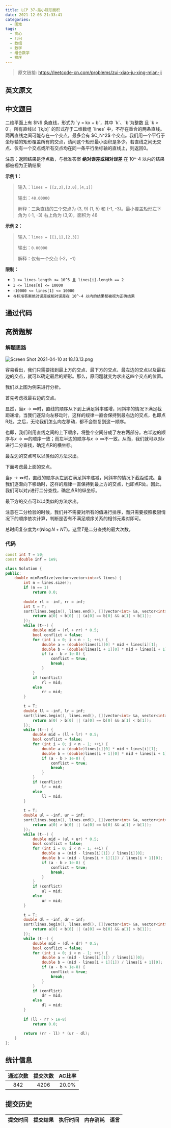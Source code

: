 ```yaml
---
title: LCP 37-最小矩形面积
date: 2021-12-03 21:33:41
categories:
  - 困难
tags:
  - 贪心
  - 几何
  - 数组
  - 数学
  - 组合数学
  - 排序
---
```


> 原文链接: https://leetcode-cn.com/problems/zui-xiao-ju-xing-mian-ji


## 英文原文
<div></div>

## 中文题目
<div>二维平面上有 $N$ 条直线，形式为 `y = kx + b`，其中 `k`、`b`为整数 且 `k > 0`。所有直线以 `[k,b]` 的形式存于二维数组 `lines` 中，不存在重合的两条直线。两两直线之间可能存在一个交点，最多会有 $C_N^2$ 个交点。我们用一个平行于坐标轴的矩形覆盖所有的交点，请问这个矩形最小面积是多少。若直线之间无交点、仅有一个交点或所有交点均在同一条平行坐标轴的直线上，则返回0。

注意：返回结果是浮点数，与标准答案 **绝对误差或相对误差** 在 10^-4 以内的结果都被视为正确结果


**示例 1：**
> 输入：`lines = [[2,3],[3,0],[4,1]]`
>
> 输出：`48.00000`
>
> 解释：三条直线的三个交点为 (3, 9) (1, 5) 和 (-1, -3)。最小覆盖矩形左下角为 (-1, -3) 右上角为 (3,9)，面积为 48


**示例 2：**
> 输入：`lines = [[1,1],[2,3]]`
>
> 输出：`0.00000`
>
> 解释：仅有一个交点 (-2，-1）


**限制：**
+ `1 <= lines.length <= 10^5 且 lines[i].length == 2`
+ `1 <= lines[0] <= 10000`
+ `-10000 <= lines[1] <= 10000`
+ `与标准答案绝对误差或相对误差在 10^-4 以内的结果都被视为正确结果`</div>

## 通过代码
<RecoDemo>
</RecoDemo>


## 高赞题解
### 解题思路

![Screen Shot 2021-04-10 at 18.13.13.png](../images/zui-xiao-ju-xing-mian-ji-0.png)

容易看出，我们只需要找到最上方的交点、最下方的交点、最左边的交点以及最右边的交点，就可以确定最后的矩形。那么，原问题就变为求出这四个交点的位置。

我们以上图为例来进行分析。

首先考虑找最右边的交点。

显然，当$x\rightarrow\infty$时，直线的顺序从下到上满足斜率递增，同斜率的情况下满足截距递增。当我们逐渐向左移动时，这样的规律一直会保持到最右边的交点，也即点R处。之后，无论我们怎么向左移动，都不会恢复到这一顺序。

也即，我们利用直线之间的上下顺序，将整个空间分成了左右两部分。右半边的顺序与$x\rightarrow\infty$的顺序一致；而左半边的顺序与$x\rightarrow\infty$不一致。从而，我们就可以对$x$进行二分查找，确定点R的横坐标。

最左边的交点可以以类似的方法求出。

下面考虑最上面的交点。

当$y\rightarrow\infty$时，直线的顺序从左到右满足斜率递减，同斜率的情况下截距递减。当我们逐渐向下移动时，这样的规律一直保持到最上方的交点，也即点R处。因此，我们可以对$y$进行二分查找，确定点R的纵坐标。

最下方的交点可以以类似的方法求出。

注意在二分检验的时候，我们并不需要对所有的值进行排序，而只需要按照极限情况下的顺序依次计算，判断是否有不满足顺序关系的相邻元素对即可。

总时间复杂度为$\mathcal{O}(N\log N+NT)$。这里$T$是二分查找的最大次数。

### 代码

```cpp
const int T = 50;
const double inf = 1e9;

class Solution {
public:
    double minRecSize(vector<vector<int>>& lines) {
        int n = lines.size();
        if (n == 1)
            return 0.0;
        
        double rl = -inf, rr = inf;
        int t = T;
        sort(lines.begin(), lines.end(), [](vector<int> &a, vector<int> &b){
            return a[0] < b[0] || (a[0] == b[0] && a[1] < b[1]); 
        });
        while (t--) {
            double mid = (rl + rr) * 0.5;
            bool conflict = false;
            for (int i = 0; i < n - 1; ++i) {
                double a = (double)lines[i][0] * mid + lines[i][1];
                double b = (double)lines[i + 1][0] * mid + lines[i + 1][1];
                if (a - b > 1e-8) {
                    conflict = true;
                    break;
                }
            }
            if (conflict)
                rl = mid;
            else
                rr = mid;
        }
        
        t = T;
        double ll = -inf, lr = inf;
        sort(lines.begin(), lines.end(), [](vector<int> &a, vector<int> &b){
            return a[0] > b[0] || (a[0] == b[0] && a[1] < b[1]); 
        });
        while (t--) {
            double mid = (ll + lr) * 0.5;
            bool conflict = false;
            for (int i = 0; i < n - 1; ++i) {
                double a = (double)lines[i][0] * mid + lines[i][1];
                double b = (double)lines[i + 1][0] * mid + lines[i + 1][1];
                if (a - b > 1e-8) {
                    conflict = true;
                    break;
                }
            }
            if (conflict)
                lr = mid;
            else
                ll = mid;
        }
        
        t = T;
        double ul = -inf, ur = inf;
        sort(lines.begin(), lines.end(), [](vector<int> &a, vector<int> &b){
            return a[0] > b[0] || (a[0] == b[0] && a[1] > b[1]); 
        });
        while (t--) {
            double mid = (ul + ur) * 0.5;
            bool conflict = false;
            for (int i = 0; i < n - 1; ++i) {
                double a = (mid - lines[i][1]) / lines[i][0];
                double b = (mid - lines[i + 1][1]) / lines[i + 1][0];
                if (a - b > 1e-8) {
                    conflict = true;
                    break;
                }
            }
            if (conflict)
                ul = mid;
            else
                ur = mid;
        }
        
        t = T;
        double dl = -inf, dr = inf;
        sort(lines.begin(), lines.end(), [](vector<int> &a, vector<int> &b){
            return a[0] < b[0] || (a[0] == b[0] && a[1] > b[1]); 
        });
        while (t--) {
            double mid = (dl + dr) * 0.5;
            bool conflict = false;
            for (int i = 0; i < n - 1; ++i) {
                double a = (mid - lines[i][1]) / lines[i][0];
                double b = (mid - lines[i + 1][1]) / lines[i + 1][0];
                if (a - b > 1e-8) {
                    conflict = true;
                    break;
                }
            }
            if (conflict)
                dr = mid;
            else
                dl = mid;
        }
        
        if (ll - rr > 1e-8)
            return 0.0;
        
        return (rr - ll) * (ur - dl);
    }
};
```

## 统计信息
| 通过次数 | 提交次数 | AC比率 |
| :------: | :------: | :------: |
|    842    |    4206    |   20.0%   |

## 提交历史
| 提交时间 | 提交结果 | 执行时间 |  内存消耗  | 语言 |
| :------: | :------: | :------: | :--------: | :--------: |
